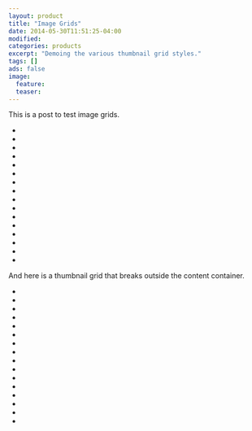 ```yaml
---
layout: product
title: "Image Grids"
date: 2014-05-30T11:51:25-04:00
modified:
categories: products
excerpt: "Demoing the various thumbnail grid styles."
tags: []
ads: false
image:
  feature:
  teaser:
---
```


This is a post to test image grids.

<ul class="th-grid">
  <li>
    <a href="#"><img src="http://placehold.it/150x150.gif" alt=""></a>
  </li>
  <li>
    <a href="#"><img src="http://placehold.it/150x150.gif" alt=""></a>
  </li>
  <li>
    <a href="#"><img src="http://placehold.it/150x150.gif" alt=""></a>
  </li>
  <li>
    <a href="#"><img src="http://placehold.it/150x150.gif" alt=""></a>
  </li>
  <li>
    <a href="#"><img src="http://placehold.it/150x150.gif" alt=""></a>
  </li>
  <li>
    <a href="#"><img src="http://placehold.it/150x150.gif" alt=""></a>
  </li>
  <li>
    <a href="#"><img src="http://placehold.it/150x150.gif" alt=""></a>
  </li>
  <li>
    <a href="#"><img src="http://placehold.it/150x150.gif" alt=""></a>
  </li>
  <li>
    <a href="#"><img src="http://placehold.it/150x150.gif" alt=""></a>
  </li>
  <li>
    <a href="#"><img src="http://placehold.it/150x150.gif" alt=""></a>
  </li>
  <li>
    <a href="#"><img src="http://placehold.it/150x150.gif" alt=""></a>
  </li>
  <li>
    <a href="#"><img src="http://placehold.it/150x150.gif" alt=""></a>
  </li>
  <li>
    <a href="#"><img src="http://placehold.it/150x150.gif" alt=""></a>
  </li>
  <li>
    <a href="#"><img src="http://placehold.it/150x150.gif" alt=""></a>
  </li>
  <li>
    <a href="#"><img src="http://placehold.it/150x150.gif" alt=""></a>
  </li>
  <li>
    <a href="#"><img src="http://placehold.it/150x150.gif" alt=""></a>
  </li>
</ul>

And here is a thumbnail grid that breaks outside the content container.

<ul class="th-grid-full">
  <li>
    <a href="#"><img src="http://placehold.it/150x150.gif" alt=""></a>
  </li>
  <li>
    <a href="#"><img src="http://placehold.it/150x150.gif" alt=""></a>
  </li>
  <li>
    <a href="#"><img src="http://placehold.it/150x150.gif" alt=""></a>
  </li>
  <li>
    <a href="#"><img src="http://placehold.it/150x150.gif" alt=""></a>
  </li>
  <li>
    <a href="#"><img src="http://placehold.it/150x150.gif" alt=""></a>
  </li>
  <li>
    <a href="#"><img src="http://placehold.it/150x150.gif" alt=""></a>
  </li>
  <li>
    <a href="#"><img src="http://placehold.it/150x150.gif" alt=""></a>
  </li>
  <li>
    <a href="#"><img src="http://placehold.it/150x150.gif" alt=""></a>
  </li>
  <li>
    <a href="#"><img src="http://placehold.it/150x150.gif" alt=""></a>
  </li>
  <li>
    <a href="#"><img src="http://placehold.it/150x150.gif" alt=""></a>
  </li>
  <li>
    <a href="#"><img src="http://placehold.it/150x150.gif" alt=""></a>
  </li>
  <li>
    <a href="#"><img src="http://placehold.it/150x150.gif" alt=""></a>
  </li>
  <li>
    <a href="#"><img src="http://placehold.it/150x150.gif" alt=""></a>
  </li>
  <li>
    <a href="#"><img src="http://placehold.it/150x150.gif" alt=""></a>
  </li>
  <li>
    <a href="#"><img src="http://placehold.it/150x150.gif" alt=""></a>
  </li>
  <li>
    <a href="#"><img src="http://placehold.it/150x150.gif" alt=""></a>
  </li>
</ul>